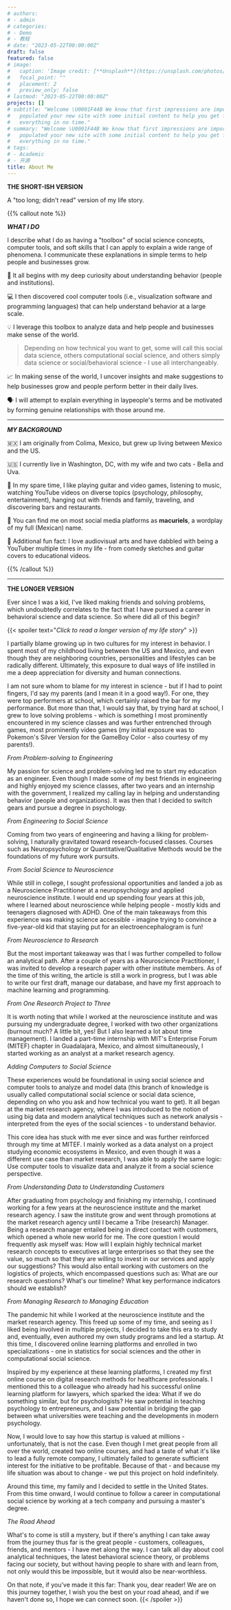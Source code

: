 ```yaml
---
# authors:
# - admin
# categories:
# - Demo
# - 教程
# date: "2023-05-22T00:00:00Z"
draft: false
featured: false
# image:
#   caption: 'Image credit: [**Unsplash**](https://unsplash.com/photos/CpkOjOcXdUY)'
#   focal_point: ""
#   placement: 2
#   preview_only: false
# lastmod: "2023-05-22T00:00:00Z"
projects: []
# subtitle: "Welcome \U0001F44B We know that first impressions are important, so we've
#   populated your new site with some initial content to help you get familiar with
#   everything in no time."
# summary: "Welcome \U0001F44B We know that first impressions are important, so we've
#   populated your new site with some initial content to help you get familiar with
#   everything in no time."
# tags:
# - Academic
# - 开源
title: About Me
---
```


**THE SHORT-ISH VERSION**

A "too long; didn't read" version of my life story. 

{{% callout note %}}

***WHAT I DO***

I describe what I do as having a "toolbox" of social science concepts, computer tools, and soft skills that I can apply to explain a wide range of phenomena. I communicate these explanations in simple terms to help people and businesses grow.

🧠 It all begins with my deep curiosity about understanding behavior (people and institutions).
 
💻 I then discovered cool computer tools (i.e., visualization software and programming languages) that can help understand behavior at a large scale. 

💡 I leverage this toolbox to analyze data and help people and businesses make sense of the world.

> Depending on how technical you want to get, some will call this social data science, others computational social science, and others simply data science or social/behavioral science - I use all interchangeably.

📈️ In making sense of the world, I uncover insights and make suggestions to help businesses grow and people perform better in their daily lives.

🗣️ I will attempt to explain everything in laypeople's terms and be motivated by forming genuine relationships with those around me.

---

***MY BACKGROUND***

🇲🇽 I am originally from Colima, Mexico, but grew up living between Mexico and the US.

🇺🇸 I currently live in Washington, DC, with my wife and two cats - Bella and Uva.

💆 In my spare time, I like playing guitar and video games, listening to music, watching YouTube videos on diverse topics (psychology, philosophy, entertainment), hanging out with friends and family, traveling, and discovering bars and restaurants.

📲 You can find me on most social media platforms as **macuriels**, a wordplay of my full (Mexican) name.

🎥 Additional fun fact: I love audiovisual arts and have dabbled with being a YouTuber multiple times in my life - from comedy sketches and guitar covers to educational videos.

{{% /callout %}}

---

**THE LONGER VERSION**

Ever since I was a kid, I've liked making friends and solving problems, which undoubtedly correlates to the fact that I have pursued a career in behavioral science and data science. So where did all of this begin?

{{< spoiler text="*Click to read a longer version of my life story*" >}}

I partially blame growing up in two cultures for my interest in behavior. I spent most of my childhood living between the US and Mexico, and even though they are neighboring countries, personalities and lifestyles can be radically different. Ultimately, this exposure to dual ways of life instilled in me a deep appreciation for diversity and human connections.

I am not sure whom to blame for my interest in science - but if I had to point fingers, I'd say my parents (and I mean it in a good way!). For one, they were top performers at school, which certainly raised the bar for my performance. But more than that, I would say that, by trying hard at school, I grew to love solving problems - which is something I most prominently encountered in my science classes and was further entrenched through games, most prominently video games (my initial exposure was to Pokemon's Silver Version for the GameBoy Color - also courtesy of my parents!).

*From Problem-solving to Engineering*

My passion for science and problem-solving led me to start my education as an engineer. Even though I made some of my best friends in engineering and highly enjoyed my science classes, after two years and an internship with the government, I realized my calling lay in helping and understanding behavior (people and organizations). It was then that I decided to switch gears and pursue a degree in psychology.

*From Engineering to Social Science*

Coming from two years of engineering and having a liking for problem-solving, I naturally gravitated toward research-focused classes. Courses such as Neuropsychology or Quantitative/Qualitative Methods would be the foundations of my future work pursuits.

*From Social Science to Neuroscience*

While still in college, I sought professional opportunities and landed a job as a Neuroscience Practitioner at a neuropsychology and applied neuroscience institute. I would end up spending four years at this job, where I learned about neuroscience while helping people - mostly kids and teenagers diagnosed with ADHD. One of the main takeaways from this experience was making science accessible - imagine trying to convince a five-year-old kid that staying put for an electroencephalogram is fun!

*From Neuroscience to Research*

But the most important takeaway was that I was further compelled to follow an analytical path. After a couple of years as a Neuroscience Practitioner, I was invited to develop a research paper with other institute members. As of the time of this writing, the article is still a work in progress, but I was able to write our first draft, manage our database, and have my first approach to machine learning and programming.

*From One Research Project to Three*

It is worth noting that while I worked at the neuroscience institute and was pursuing my undergraduate degree, I worked with two other organizations (burnout much? A little bit, yes! But I also learned a lot about time management). I landed a part-time internship with MIT's Enterprise Forum (MITEF) chapter in Guadalajara, Mexico, and almost simultaneously, I started working as an analyst at a market research agency.

*Adding Computers to Social Science*

These experiences would be foundational in using social science and computer tools to analyze and model data (this branch of knowledge is usually called computational social science or social data science, depending on who you ask and how technical you want to get). It all began at the market research agency, where I was introduced to the notion of using big data and modern analytical techniques such as network analysis - interpreted from the eyes of the social sciences - to understand behavior.

This core idea has stuck with me ever since and was further reinforced through my time at MITEF. I mainly worked as a data analyst on a project studying economic ecosystems in Mexico, and even though it was a different use case than market research, I was able to apply the same logic: Use computer tools to visualize data and analyze it from a social science perspective.

*From Understanding Data to Understanding Customers*

After graduating from psychology and finishing my internship, I continued working for a few years at the neuroscience institute and the market research agency. I saw the institute grow and went through promotions at the market research agency until I became a Tribe (research) Manager. Being a research manager entailed being in direct contact with customers, which opened a whole new world for me. The core question I would frequently ask myself was: How will I explain highly technical market research concepts to executives at large enterprises so that they see the value, so much so that they are willing to invest in our services and apply our suggestions? This would also entail working with customers on the logistics of projects, which encompassed questions such as: What are our research questions? What's our timeline? What key performance indicators should we establish?

*From Managing Research to Managing Education*

The pandemic hit while I worked at the neuroscience institute and the market research agency. This freed up some of my time, and seeing as I liked being involved in multiple projects, I decided to take this era to study and, eventually, even authored my own study programs and led a startup. At this time, I discovered online learning platforms and enrolled in two specializations - one in statistics for social sciences and the other in computational social science.

Inspired by my experience at these learning platforms, I created my first online course on digital research methods for healthcare professionals. I mentioned this to a colleague who already had his successful online learning platform for lawyers, which sparked the idea: What if we do something similar, but for psychologists? He saw potential in teaching psychology to entrepreneurs, and I saw potential in bridging the gap between what universities were teaching and the developments in modern psychology.

Now, I would love to say how this startup is valued at millions - unfortunately, that is not the case. Even though I met great people from all over the world, created two online courses, and had a taste of what it's like to lead a fully remote company, I ultimately failed to generate sufficient interest for the initiative to be profitable. Because of that - and because my life situation was about to change - we put this project on hold indefinitely.

Around this time, my family and I decided to settle in the United States. From this time onward, I would continue to follow a career in computational social science by working at a tech company and pursuing a master's degree. 

*The Road Ahead*

What's to come is still a mystery, but if there's anything I can take away from the journey thus far is the great people - customers, colleagues, friends, and mentors - I have met along the way. I can talk all day about cool analytical techniques, the latest behavioral science theory, or problems facing our society, but without having people to share with and learn from, not only would this be impossible, but it would also be near-worthless.

On that note, if you've made it this far: Thank you, dear reader! We are on this journey together, I wish you the best on your road ahead, and if we haven't done so, I hope we can connect soon.
{{< /spoiler >}}